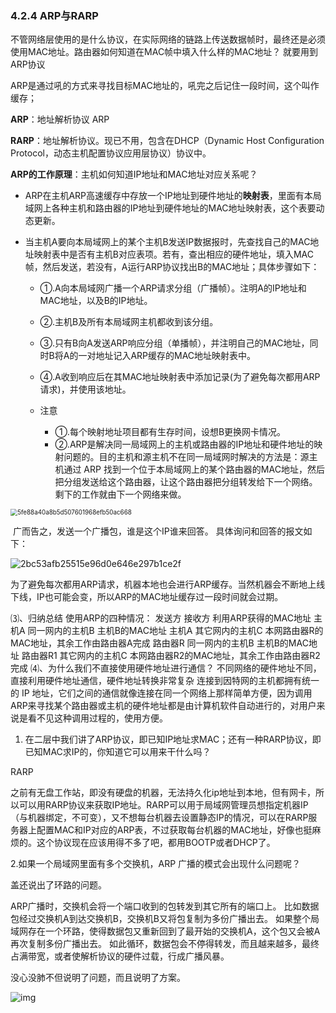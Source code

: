### 4.2.4 ARP与RARP

不管网络层使用的是什么协议，在实际网络的链路上传送数据帧时，最终还是必须使用MAC地址。路由器如何知道在MAC帧中填入什么样的MAC地址？  就要用到ARP协议

ARP是通过吼的方式来寻找目标MAC地址的，吼完之后记住一段时间，这个叫作缓存；

**ARP**：地址解析协议 ARP

**RARP**：地址解析协议。现已不用，包含在DHCP（Dynamic Host Configuration Protocol，动态主机配置协议应用层协议）协议中。 

**ARP的工作原理**：主机如何知道IP地址和MAC地址对应关系呢？ 

* ARP在主机ARP高速缓存中存放一个IP地址到硬件地址的**映射表**，里面有本局域网上各种主机和路由器的IP地址到硬件地址的MAC地址映射表，这个表要动态更新。 

* 当主机A要向本局域网上的某个主机B发送IP数据报时，先查找自己的MAC地址映射表中是否有主机B对应表项。若有，查出相应的硬件地址，填入MAC帧，然后发送，若没有，A运行ARP协议找出B的MAC地址；具体步骤如下：

  * ①.A向本局域网广播一个ARP请求分组（广播帧）。注明A的IP地址和MAC地址，以及B的IP地址。

  * ②.主机B及所有本局域网主机都收到该分组。

  * ③.只有B向A发送ARP响应分组（单播帧），并注明自己的MAC地址，同时B将A的一对地址记入ARP缓存的MAC地址映射表中。

  * ④.A收到响应后在其MAC地址映射表中添加记录(为了避免每次都用ARP请求)，并使用该地址。

  * 注意 	
    * ①.每个映射地址项目都有生存时间，设想B更换网卡情况。
    * ②.ARP是解决同一局域网上的主机或路由器的IP地址和硬件地址的映射问题的。目的主机和源主机不在同一局域网时解决的方法是：源主机通过 ARP 找到一个位于本局域网上的某个路由器的MAC地址，然后把分组发送给这个路由器，让这个路由器把分组转发给下一个网络。剩下的工作就由下一个网络来做。 



<img src="https://static001.geekbang.org/resource/image/5f/68/5fe88a40a8b5d507601968efb50ac668.jpg" alt="5fe88a40a8b5d507601968efb50ac668" style="zoom:70%;" />



​	广而告之，发送一个广播包，谁是这个IP谁来回答。	具体询问和回答的报文如下：

![2bc53afb25515e96d0e646e297b1ce2f](https://static001.geekbang.org/resource/image/2b/2f/2bc53afb25515e96d0e646e297b1ce2f.jpg)

为了避免每次都用ARP请求，机器本地也会进行ARP缓存。当然机器会不断地上线下线，IP也可能会变，所以ARP的MAC地址缓存过一段时间就会过期。


⑶、归纳总结 使用ARP的四种情况：
发送方	接收方	利用ARP获得的MAC地址
主机A	同一网内的主机B	主机B的MAC地址
主机A	其它网内的主机C	本网路由器R的MAC地址，其余工作由路由器A完成
路由器R	同一网内的主机B	主机B的MAC地址
路由器R1	其它网内的主机C	本网路由器R2的MAC地址，其余工作由路由器R2完成
⑷、为什么我们不直接使用硬件地址进行通信？ 不同网络的硬件地址不同，直接利用硬件地址通信，硬件地址转换非常复杂
连接到因特网的主机都拥有统一的 IP 地址，它们之间的通信就像连接在同一个网络上那样简单方便，因为调用ARP来寻找某个路由器或主机的硬件地址都是由计算机软件自动进行的，对用户来说是看不见这种调用过程的，使用方便。  



1. 在二层中我们讲了ARP协议，即已知IP地址求MAC；还有一种RARP协议，即已知MAC求IP的，你知道它可以用来干什么吗？

RARP

之前有无盘工作站，即没有硬盘的机器，无法持久化ip地址到本地，但有网卡，所以可以用RARP协议来获取IP地址。RARP可以用于局域网管理员想指定机器IP（与机器绑定，不可变），又不想每台机器去设置静态IP的情况，可以在RARP服务器上配置MAC和IP对应的ARP表，不过获取每台机器的MAC地址，好像也挺麻烦的。这个协议现在应该用得不多了吧，都用BOOTP或者DHCP了。



2.如果一个局域网里面有多个交换机，ARP 广播的模式会出现什么问题呢？

盖还说出了环路的问题。

ARP广播时，交换机会将一个端口收到的包转发到其它所有的端口上。
比如数据包经过交换机A到达交换机B，交换机B又将包复制为多份广播出去。
如果整个局域网存在一个环路，使得数据包又重新回到了最开始的交换机A，这个包又会被A再次复制多份广播出去。
如此循环，数据包会不停得转发，而且越来越多，最终占满带宽，或者使解析协议的硬件过载，行成广播风暴。





没心没肺不但说明了问题，而且说明了方案。

![img](https://static001.geekbang.org/resource/image/fa/a4/fa42fea4d9b4b8ed75008e3f1eadd7a4.png)
